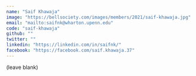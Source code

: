 ```yaml
---
name: "Saif Khawaja"
image: "https://bellsociety.com/images/members/2021/saif-khawaja.jpg"
email: "mailto:saifnk@wharton.upenn.edu"
code: "saif-khawaja"
github: ""
twitter: ""
linkedin: "https://linkedin.com/in/saifnk/"
facebook: "https://facebook.com/saif.khawaja.37"
---
```

(leave blank)